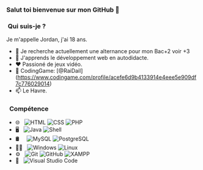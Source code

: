 ### Salut toi bienvenue sur mon GitHub 👋

###  &nbsp;Qui suis-je ?
Je m'appelle Jordan, j'ai 18 ans.

- 🔭 Je recherche actuellement une alternance pour mon Bac+2 voir +3
- 🧐 J'apprends le développement web en autodidacte.
- ❤️ Passioné de jeux vidéo.
- 🧠 CodingGame: [@RaiDail] (https://www.codingame.com/profile/acefe6d9b4133914e4eee5e909df7c776029014)
- 📫 Le Havre.

###  &nbsp; Compétence
- 🌐 &nbsp;
  ![HTML](https://img.shields.io/badge/-HTML-333333?style=flat-square&logo=HTML5)
  ![CSS](https://img.shields.io/badge/-CSS-333333?style=flat-square&logo=CSS3&logoColor=1572B6)
 ![PHP](https://img.shields.io/badge/-PHP-333333?style=flat-square&logo=php) 
- 🖥️ &nbsp;
  ![Java](https://img.shields.io/badge/-Java-333333?style=flat-square&logo=java)
  ![Shell](https://img.shields.io/badge/-Shell-333333?style=flat-square&logo=gnu-bash)
- 🛢 &nbsp;&nbsp;&nbsp;
  ![MySQL](https://img.shields.io/badge/-MySQL-333333?style=flat-square&logo=mysql)
  ![PostgreSQL](https://img.shields.io/badge/-PostgreSQL-333333?style=flat-square&logo=postgresql)
- 👨‍💻 &nbsp;
  ![Windows](https://img.shields.io/badge/-Windows-333333?style=flat-square&logo=windows)
  ![Linux](https://img.shields.io/badge/-Linux-333333?style=flat-square&logo=linux)
- ⚙️ &nbsp;
  ![Git](https://img.shields.io/badge/-Git-333333?style=flat-square&logo=git)
  ![GitHub](https://img.shields.io/badge/-GitHub-333333?style=flat-square&logo=github)
  ![XAMPP](https://img.shields.io/badge/-Xampp-333333?style=flat-square&logo=xampp&logoColor=007ACC)
- 🔧 &nbsp;
  ![Visual Studio Code](https://img.shields.io/badge/-Visual%20Studio%20Code-333333?style=flat-square&logo=visual-studio-code&logoColor=007ACC)  
